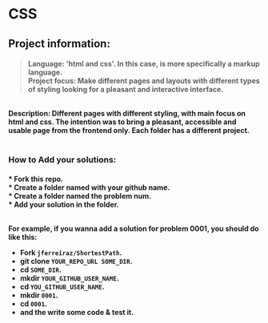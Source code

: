 # CSS

<h2>Project information:</h2>
<h4>

>Language: 'html and css'. In this case, is more specifically a markup language. <br>
>Project focus: Make different pages and layouts with different types of styling looking for a pleasant and interactive interface. <br>

<br>
Description: Different pages with different styling, with main focus on html and css. The intention was to bring a pleasant, accessible and usable page from the frontend only. Each folder has a different project.
<br><br>

### How to Add your solutions:
<h4>
  * Fork this repo. <br>
  * Create a folder named with your github name.<br>
  * Create a folder named the problem num.<br>
  * Add your solution in the folder.<br><br>

For example, if you wanna add a solution for problem 0001, you should do like this:

  * Fork `jferreiraz/ShortestPath`.
  * git clone `YOUR_REPO_URL SOME_DIR`.
  * cd `SOME_DIR`.
  * mkdir `YOUR_GITHUB_USER_NAME`.
  * cd `YOU_GITHUB_USER_NAME`.
  * mkdir `0001`.
  * cd `0001`.
  * and the write some code & test it.

 </h4>
